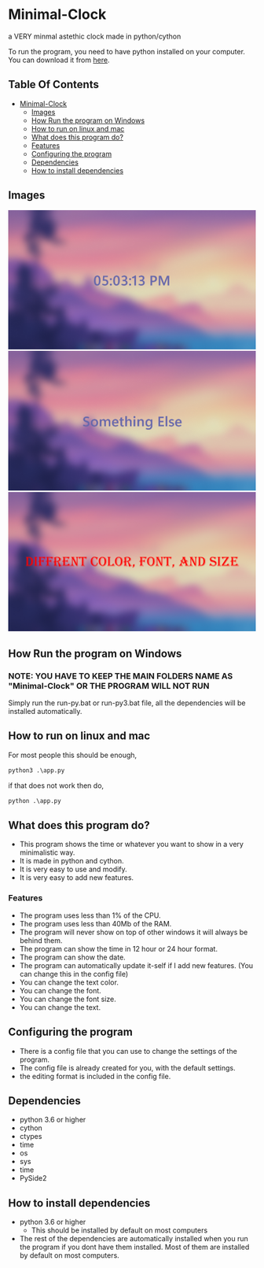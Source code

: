 # Minimal-Clock
 a VERY minmal astethic clock made in python/cython

To run the program, you need to have python installed on your computer. You can download it from [here](https://www.python.org/downloads/).

## Table Of Contents

- [Minimal-Clock](#minimal-clock)
  * [Images](#images)
  * [How Run the program on Windows](#how-run-the-program-on-windows)
  * [How to run on linux and mac](#how-to-run-on-linux-and-mac)
  * [What does this program do?](#what-does-this-program-do)
  * [Features](#features)
  * [Configuring the program](#configuring-the-program)
  * [Dependencies](#dependencies)
  * [How to install dependencies](#how-to-install-dependencies)


## Images
![image](images/image1.png)
![image](images/image2.png)
![image](images/image3.png)

## How Run the program on Windows
### NOTE: YOU HAVE TO KEEP THE MAIN FOLDERS NAME AS "Minimal-Clock" OR THE PROGRAM WILL NOT RUN
Simply run the run-py.bat or run-py3.bat file, all the dependencies will be installed automatically.

## How to run on linux and mac
For most people this should be enough,
```cmd
python3 .\app.py
```
if that does not work then do,
```cmd
python .\app.py
```

## What does this program do?
- This program shows the time or whatever you want to show in a very minimalistic way.
- It is made in python and cython.
- It is very easy to use and modify.
- It is very easy to add new features.

### Features
- The program uses less than 1% of the CPU.
- The program uses less than 40Mb of the RAM.
- The program will never show on top of other windows it will always be behind them.
- The program can show the time in 12 hour or 24 hour format.
- The program can show the date.
- The program can automatically update it-self if I add new features. (You can change this in the config file)
- You can change the text color.
- You can change the font.
- You can change the font size.
- You can change the text.

## Configuring the program
- There is a config file that you can use to change the settings of the program.
- The config file is already created for you, with the default settings.
- the editing format is included in the config file.

## Dependencies
- python 3.6 or higher
- cython
- ctypes
- time
- os
- sys
- time
- PySide2

## How to install dependencies
- python 3.6 or higher
  - This should be installed by default on most computers
- The rest of the dependencies are automatically installed when you run the program if you dont have them installed. Most of them are installed by default on most computers.
